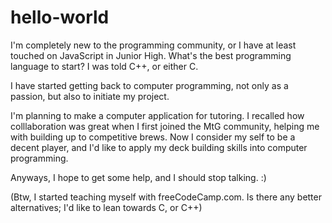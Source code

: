 # hello-world

I'm completely new to the programming community, or I have at least touched on JavaScript in Junior High. What's the best programming language to start? I was told C++, or either C.

I have started getting back to computer programming, not only as a passion, but also to initiate my project.

I'm planning to make a computer application for tutoring. I recalled how colllaboration was great when I first joined the MtG community, helping me with building up to competitive brews. Now I consider my self to be a decent player, and I'd like to apply my deck building skills into computer programming.

Anyways, I hope to get some help, and I should stop talking. :)

(Btw, I started teaching myself with freeCodeCamp.com. Is there any better alternatives; I'd like to lean towards C, or C++)
